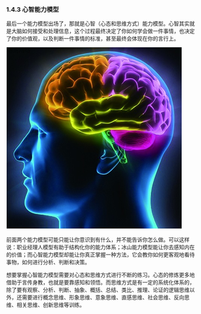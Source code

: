 ### 1.4.3 心智能力模型

最后一个能力模型出场了，那就是心智（心态和思维方式）能力模型。心智其实就是大脑如何接受和处理信息，这个过程最终决定了你如何学会做一件事情，也决定了你的价值观，以及判断一件事情的标准，甚至最终会体现在你的言行上。

![](images/image01909.jpeg)

前面两个能力模型可能只能让你意识到有什么，并不能告诉你怎么做。可以这样说：职业经理人模型有助于结构化你的能力体系；冰山能力模型能让你去感知内在的价值；而心智能力模型却能让你真正掌握一种方法，它会教你如何更客观地看待事物，如何进行分析、判断和决策。

想要掌握心智能力模型需要对心态和思维方式进行不断的练习。心态的修炼更多地借助于言传身教，也就是要靠感知和领悟。而思维方式是有一定的系统化体系的，除了要有观察、分析、判断、抽象、概括、总结、类比、推理、论证的逻辑思维以外，还需要进行概念思维、形象思维、意象思维、直感思维、社会思维、反向思维、相关思维、创新思维等训练。
